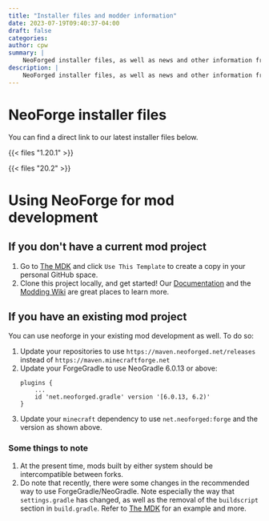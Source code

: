 ```yaml
---
title: "Installer files and modder information"
date: 2023-07-19T09:40:37-04:00
draft: false
categories:
author: cpw
summary: |
    NeoForged installer files, as well as news and other information from the NeoForged project
description: |
    NeoForged installer files, as well as news and other information from the NeoForged project
---
```

# NeoForge installer files
You can find a direct link to our latest installer files below.

{{< files "1.20.1" >}}

{{< files "20.2" >}}

# Using NeoForge for mod development

## If you don't have a current mod project

1. Go to [The MDK] and click `Use This Template` to create a copy in your personal GitHub space.
2. Clone this project locally, and get started! Our [Documentation] and the [Modding Wiki] are great places to learn more.

## If you have an existing mod project
You can use neoforge in your existing mod development as well. To do so:
1. Update your repositories to use `https://maven.neoforged.net/releases` instead of `https://maven.minecraftforge.net`
2. Update your ForgeGradle to use NeoGradle 6.0.13 or above:
    ```
    plugins {
        ...
        id 'net.neoforged.gradle' version '[6.0.13, 6.2)'
    }
    ```
3. Update your `minecraft` dependency to use `net.neoforged:forge` and the version as shown above.

### Some things to note
1. At the present time, mods built by either system should be intercompatible between forks.
2. Do note that recently, there were some changes in the recommended way to use ForgeGradle/NeoGradle. Note especially the way that `settings.gradle` has changed, as well as the removal of the `buildscript` section in `build.gradle`. Refer to [The MDK] for an example and more.

[The MDK]: https://github.com/neoforged/MDK
[Documentation]: https://docs.neoforged.net
[Modding Wiki]: https://forge.gemwire.uk
